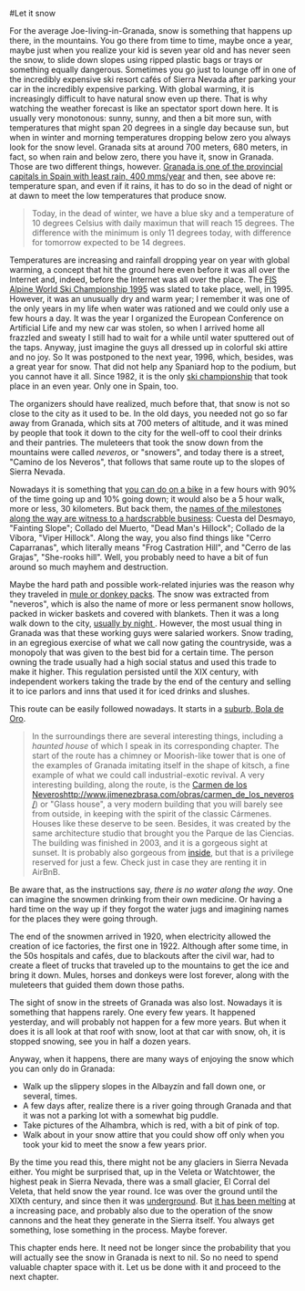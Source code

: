 #Let it snow

For the average Joe-living-in-Granada, snow is something that happens
up there, in the mountains. You go there from time to time, maybe once
a year, maybe just when you realize your kid is seven year old and has
never seen the snow, to slide down slopes using ripped plastic bags or
trays or something equally dangerous. Sometimes you go just to lounge
off in one of the incredibly expensive ski resort cafés of Sierra
Nevada after parking your car in the incredibly expensive
parking. With global warming, it is increasingly difficult to have
natural snow even up there. That is why watching the weather forecast
is like an spectator sport down here. It is usually very monotonous:
sunny, sunny, and then a bit more sun, with temperatures that might
span 20 degrees in a single day because sun, but when in winter and
morning temperatures dropping below zero you always look for the snow
level. Granada sits at around 700 meters, 680 meters, in fact, so when
rain and below zero, there you have it, snow in Granada. Those are two
different things,
however. [Granada is one of the provincial capitals in Spain with least rain, 400 mms/year](http://javiersevillano.es/PrecipitacionMediaAnual.htm#provincia)
and then, see above re: temperature span, and even if it rains, it has
to do so in the dead of night or at dawn to meet the low temperatures
that produce snow.

>Today, in the dead of winter, we have a blue sky and a temperature of
>10 degrees Celsius with daily maximun that will reach 15 degrees. The
>difference with the minimum is only 11 degrees today, with difference
>for tomorrow expected to be 14 degrees. 

Temperatures are increasing and rainfall dropping year on year with
global warming, a concept that hit the ground here even before it  was all over the
Internet and, indeed, before the Internet was all over the place. The
[FIS Alpine World Ski Championship 1995](https://en.wikipedia.org/wiki/FIS_Alpine_World_Ski_Championships_1996)
was slated to take place, well, in 1995. However, it was an unusually
dry and warm year; I remember it was one of the only years in my life
when water was rationed and we could only use a few hours a day. It
was the year I organized the European Conference on Artificial Life
and my new car was stolen, so when I arrived home all frazzled and
sweaty I still had to wait for a while until water sputtered out of
the taps. Anyway, just imagine the guys all dressed up in colorful ski
attire and no joy. So It was postponed to the next year, 1996, which,
besides, was a great year for snow. That did not help any Spaniard hop
to the podium, but you cannot have it all. Since 1982, it is the only
[ski championship](https://en.wikipedia.org/wiki/List_of_alpine_skiing_world_champions)
that took place in an even year. Only one in Spain, too. 

The organizers should have realized, much before that, that snow is
not so close to the city as it used to be. In the old days, you needed
not go so far away from Granada, which sits at 700 meters of altitude, and it was mined
by people that took it down to the city for the well-off to cool their
drinks and their pantries. The muleteers that took the snow down from
the mountains were called *neveros*, or "snowers", and today there is
a street, "Camino de los Neveros", that follows that same route up to
the slopes of Sierra Nevada.

Nowadays it is something that
[you can do on a bike](http://josemerutass.blogspot.com.es/2007/01/camino-de-los-neveros-el-purche-los.html)
in a few hours with 90% of the time going up and 10% going down; it
would also be a 5 hour walk, more or less, 30 kilometers. But back
them, the
[names of the milestones along the way are witness to a hardscrabble business](http://www.magrama.gob.es/es/red-parques-nacionales/nuestros-parques/sierra-nevada/Camino_de_los_neveros_tcm7-311798.pdf):
Cuesta del Desmayo, "Fainting Slope"; Collado del Muerto, "Dead Man's
Hillock"; Collado de la Víbora, "Viper Hillock". Along the way, you
also find things like "Cerro Caparranas", which literally means "Frog
Castration Hill", and "Cerro de las Grajas", "She-rooks hill". Well,
you probably need to have a bit of fun around so much mayhem and
destruction.

Maybe the hard path and possible work-related injuries was the reason
why they traveled in [mule or donkey packs](https://www.youtube.com/watch?v=e-XBQMznOVQ). The snow was extracted
from "neveros", which is also the name of more or less permanent snow
hollows, packed in wicker baskets and covered with blankets. Then it
was a long walk down to the city,
[usually by night ](http://www.nevasport.com/nivalis/art/1927/El-oficio-de-nevero/). However,
the most usual thing in Granada was that these working guys were
salaried workers. Snow trading, in an egregious exercise of what we
call now gating the countryside, was a monopoly that was given to the
best bid for a certain time. The person owning the trade usually had a
high social status and used this trade to make it higher. This
regulation persisted until the XIX century, with independent workers
taking the trade by the end of the century and selling it to ice
parlors and inns that used it for iced drinks and slushes.

This route can be easily followed nowadays. It starts in a
[suburb, Bola de Oro](http://es.wikiloc.com/wikiloc/view.do?id=979719).

>In the surroundings there are several interesting things, including a
>*haunted house* of which I speak in its corresponding chapter. The
>start of the route has a chimney or Moorish-like tower that is one of
>the examples of Granada imitating itself in the shape of kitsch, a
>fine example of what we could call industrial-exotic revival. A very
>interesting building, along the route, is the
>[Carmen de los Neveros]()http://www.jimenezbrasa.com/obras/carmen_de_los_neveros/)
>or "Glass house", a very modern building that you will barely see
>from outside, in keeping with the spirit of the classic
>Cármenes. Houses like these deserve to be seen. Besides, it was
>created by the same architecture studio that brought you the Parque
>de las Ciencias. The building was finished in 2003, and it is a
>gorgeous sight at sunset. It is probably also gorgeous from
>[inside](http://www.jimenezbrasa.com/obras/carmen_de_los_neveros/galeria/),
>but that is a privilege reserved for just a few. Check just in case
>they are renting it in AirBnB. 

Be aware that, as the instructions say, *there is no water along the
way*. One can imagine the snowmen drinking from their own medicine. Or
having a hard time on the way up if they forgot the water jugs and
imagining names for the places they were going through. 

The end of the snowmen arrived in 1920, when electricity allowed the
creation of ice factories, the first one in 1922. Although after some
time, in the 50s hospitals and cafés, due to blackouts after the civil
war, had to create a fleet of trucks that traveled up to the mountains
to get the ice and bring it down. Mules, horses and donkeys were lost
forever, along with the muleteers that guided them down those paths. 

The sight of snow in the streets of Granada was also lost. Nowadays it
is something that happens rarely. One every few years. It happened
yesterday, and will probably not happen for a few more years. But when
it does  it is all look at that roof with snow, loot at that car with
snow, oh, it is stopped snowing, see you in half a dozen years. 

Anyway, when it happens, there are many ways of enjoying the snow
which you can only do in Granada: 

* Walk up the slippery slopes in the Albayzín and fall down one, or several, times.
* A few days after, realize there is a river going through Granada and
  that it was not a parking lot with a somewhat big puddle. 
* Take pictures of the Alhambra, which is red, with a bit of pink of top.
* Walk about in your snow attire that you could show off only when you
  took your kid to meet the snow a few years prior.

By the time you read this, there might not be any glaciers in Sierra
Nevada either. You might be surprised that, up in the Veleta or
Watchtower, the highest peak in Sierra Nevada, there was a small
glacier, El Corral del Veleta, that held snow the year
round. Ice was over the ground until the XIXth century, and since then
it was [underground](http://ireneu.blogspot.com.es/2015/10/glaciar-veleta-sierra-nevada.html). But [it has been melting](http://www.geocritiq.com/2013/10/el-hielo-glaciar-de-sierra-nevada-continua-derritiendose/)
at a increasing pace, and probably also due to the operation of the
snow cannons and the heat they generate in the Sierra itself. You
always get something, lose something in the process. Maybe forever. 

This chapter ends here. It need not be longer since the probability
that you will actually see the snow in Granada is next to nil. So no
need to spend valuable chapter space with it. Let us be done with it
and proceed to the next chapter. 
